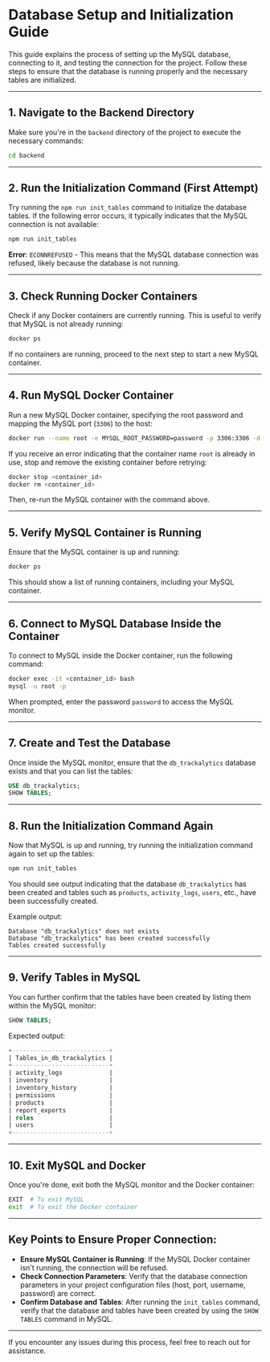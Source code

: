 # Database Setup and Initialization Guide

This guide explains the process of setting up the MySQL database, connecting to it, and testing the connection for the project. Follow these steps to ensure that the database is running properly and the necessary tables are initialized.

---

## 1. **Navigate to the Backend Directory**

Make sure you're in the `backend` directory of the project to execute the necessary commands:

```bash
cd backend
```

---

## 2. **Run the Initialization Command (First Attempt)**

Try running the `npm run init_tables` command to initialize the database tables. If the following error occurs, it typically indicates that the MySQL connection is not available:

```bash
npm run init_tables
```

**Error**: `ECONNREFUSED` - This means that the MySQL database connection was refused, likely because the database is not running.

---

## 3. **Check Running Docker Containers**

Check if any Docker containers are currently running. This is useful to verify that MySQL is not already running:

```bash
docker ps
```

If no containers are running, proceed to the next step to start a new MySQL container.

---

## 4. **Run MySQL Docker Container**

Run a new MySQL Docker container, specifying the root password and mapping the MySQL port (`3306`) to the host:

```bash
docker run --name root -e MYSQL_ROOT_PASSWORD=password -p 3306:3306 -d mysql:latest
```

If you receive an error indicating that the container name `root` is already in use, stop and remove the existing container before retrying:

```bash
docker stop <container_id>
docker rm <container_id>
```

Then, re-run the MySQL container with the command above.

---

## 5. **Verify MySQL Container is Running**

Ensure that the MySQL container is up and running:

```bash
docker ps
```

This should show a list of running containers, including your MySQL container.

---

## 6. **Connect to MySQL Database Inside the Container**

To connect to MySQL inside the Docker container, run the following command:

```bash
docker exec -it <container_id> bash
mysql -u root -p
```

When prompted, enter the password `password` to access the MySQL monitor.

---

## 7. **Create and Test the Database**

Once inside the MySQL monitor, ensure that the `db_trackalytics` database exists and that you can list the tables:

```sql
USE db_trackalytics;
SHOW TABLES;
```

---

## 8. **Run the Initialization Command Again**

Now that MySQL is up and running, try running the initialization command again to set up the tables:

```bash
npm run init_tables
```

You should see output indicating that the database `db_trackalytics` has been created and tables such as `products`, `activity_logs`, `users`, etc., have been successfully created.

Example output:

```
Database "db_trackalytics" does not exists
Database "db_trackalytics" has been created successfully
Tables created successfully
```

---

## 9. **Verify Tables in MySQL**

You can further confirm that the tables have been created by listing them within the MySQL monitor:

```sql
SHOW TABLES;
```

Expected output:

```sql
+---------------------------+
| Tables_in_db_trackalytics |
+---------------------------+
| activity_logs             |
| inventory                 |
| inventory_history         |
| permissions               |
| products                  |
| report_exports            |
| roles                     |
| users                     |
+---------------------------+
```

---

## 10. **Exit MySQL and Docker**

Once you're done, exit both the MySQL monitor and the Docker container:

```bash
EXIT  # To exit MySQL
exit  # To exit the Docker container
```

---

## Key Points to Ensure Proper Connection:

- **Ensure MySQL Container is Running**: If the MySQL Docker container isn't running, the connection will be refused.
- **Check Connection Parameters**: Verify that the database connection parameters in your project configuration files (host, port, username, password) are correct.
- **Confirm Database and Tables**: After running the `init_tables` command, verify that the database and tables have been created by using the `SHOW TABLES` command in MySQL.

---

If you encounter any issues during this process, feel free to reach out for assistance.